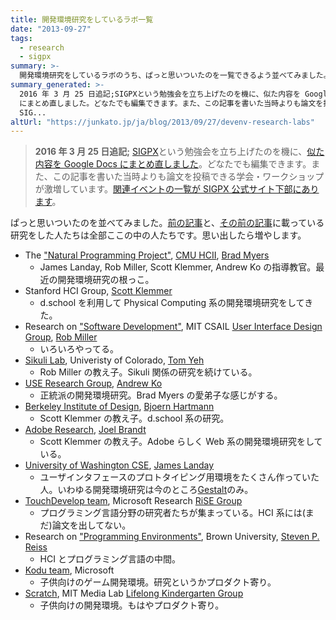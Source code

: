 ```yaml
---
title: 開発環境研究をしているラボ一覧
date: "2013-09-27"
tags:
  - research
  - sigpx
summary: >-
  開発環境研究をしているラボのうち、ぱっと思いついたのを一覧できるよう並べてみました。誰でも編集できる Google Docs へのリンクや、 SIGPX をはじめとする関連イベントにも言及しています。
summary_generated: >-
  2016 年 3 月 25 日追記;SIGPXという勉強会を立ち上げたのを機に、似た内容を Google Docs
  にまとめ直しました。どなたでも編集できます。また、この記事を書いた当時よりも論文を投稿できる学会・ワークショップが激増しています。関連イベントの一覧が
  SIG...
altUrl: "https://junkato.jp/ja/blog/2013/09/27/devenv-research-labs"
---
```


> **2016 年 3 月 25 日追記;** [SIGPX](http://sigpx.org)という勉強会を立ち上げたのを機に、[似た内容を Google Docs にまとめ直しました](https://docs.google.com/document/d/176yfANBFr0txgYJSROFPEdGkPwXhicrP9YZu_bJlgyg/edit)。どなたでも編集できます。また、この記事を書いた当時よりも論文を投稿できる学会・ワークショップが激増しています。[関連イベントの一覧が SIGPX 公式サイト下部にあります](http://sigpx.org/#related-events)。

ぱっと思いついたのを並べてみました。[前の記事](/ja/posts/2013-09-16-devenv-research-hci-retreat/ "“開発環境の研究”とは？ / HCI編 補遺")と、[その前の記事](/ja/posts/2012-11-21-devenv-research-hci/ "“開発環境の研究”とは？ / HCI編")に載っている研究をした人たちは全部ここの中の人たちです。思い出したら増やします。

- The ["Natural Programming Project"](http://www.cs.cmu.edu/~NatProg/), [CMU HCII](http://www.hcii.cmu.edu/), [Brad Myers](http://www.cs.cmu.edu/~bam/)
  - James Landay, Rob Miller, Scott Klemmer, Andrew Ko の指導教官。最近の開発環境研究の根っこ。
- Stanford HCI Group, [Scott Klemmer](http://hci.stanford.edu/srk/)
  - d.school を利用して Physical Computing 系の開発環境研究をしてきた。
- Research on ["Software Development"](http://groups.csail.mit.edu/uid/research.shtml#soft), MIT CSAIL [User Interface Design Group](http://uid.csail.mit.edu/), [Rob Miller](http://people.csail.mit.edu/rcm/)
  - いろいろやってる。
- [Sikuli Lab](http://lab.sikuli.org/about/), Univeristy of Colorado, [Tom Yeh](http://tomyeh.info/)
  - Rob Miller の教え子。Sikuli 関係の研究を続けている。
- [USE Research Group](http://usegroup.ischool.uw.edu/), [Andrew Ko](http://faculty.washington.edu/ajko/)
  - 正統派の開発環境研究。Brad Myers の愛弟子な感じがする。
- [Berkeley Institute of Design](http://bid.berkeley.edu/), [Bjoern Hartmann](http://www.cs.berkeley.edu/~bjoern/)
  - Scott Klemmer の教え子。d.school 系の研究。
- [Adobe Research](http://www.adobe.com/technology.html), [Joel Brandt](http://www.adobe.com/technology/people/san-francisco/joel-brandt.html)
  - Scott Klemmer の教え子。Adobe らしく Web 系の開発環境研究をしている。
- [University of Washington CSE](http://www.cs.washington.edu/), [James Landay](http://homes.cs.washington.edu/~landay/)
  - ユーザインタフェースのプロトタイピング用環境をたくさん作っていた人。いわゆる開発環境研究は今のところ[Gestalt](http://research.microsoft.com/apps/pubs/default.aspx?id=141330)のみ。
- [TouchDevelop team](http://research.microsoft.com/en-us/projects/touchdevelop/), Microsoft Research [RiSE Group](http://research.microsoft.com/en-us/groups/rise/default.aspx)
  - プログラミング言語分野の研究者たちが集まっている。HCI 系には(まだ)論文を出してない。
- Research on ["Programming Environments"](http://cs.brown.edu/~spr/research/env.html), Brown University, [Steven P. Reiss](http://cs.brown.edu/~spr/)
  - HCI とプログラミング言語の中間。
- [Kodu team](http://research.microsoft.com/en-us/projects/kodu/), Microsoft
  - 子供向けのゲーム開発環境。研究というかプロダクト寄り。
- [Scratch](http://scratch.mit.edu/), MIT Media Lab [Lifelong Kindergarten Group](http://llk.media.mit.edu/)
  - 子供向けの開発環境。もはやプロダクト寄り。
